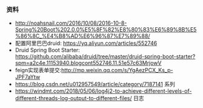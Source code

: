 ### 资料
* http://noahsnail.com/2016/10/08/2016-10-8-Spring%20Boot%202.0.0%E5%8F%82%E8%80%83%E6%89%8B%E5%86%8C_%E4%B8%AD%E6%96%87%E7%89%88/
* 配置阿里巴巴druid: https://yq.aliyun.com/articles/552746
* Druid Spring Boot Starter: https://github.com/alibaba/druid/tree/master/druid-spring-boot-starter?spm=a2c4e.11153940.blogcont552746.11.51e57c63MrjowV
* feign实现表单提交:http://mp.weixin.qq.com/s/YgAezPCX_Ks_p-JPF7aYtw
* https://blog.csdn.net/u012957549/article/category/7187141  系列
* https://windmt.com/2018/05/06/log4j2-to-achieve-different-levels-of-different-threads-log-output-to-different-files/  日志
